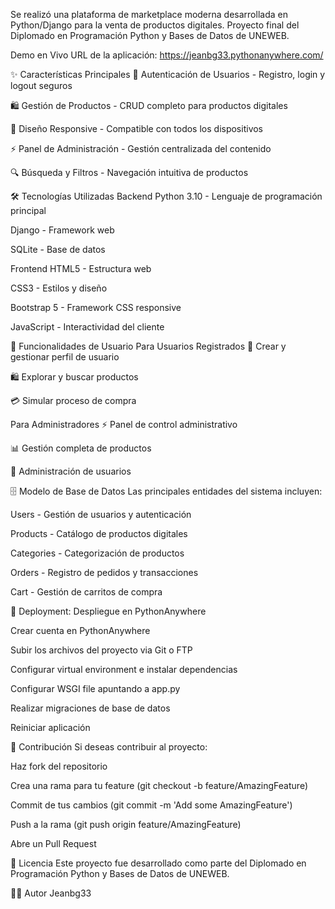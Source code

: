 Se realizó una plataforma de marketplace moderna desarrollada en Python/Django para la venta de productos digitales. Proyecto final del Diplomado en Programación Python y Bases de Datos de UNEWEB.

Demo en Vivo
URL de la aplicación: https://jeanbg33.pythonanywhere.com/

✨ Características Principales
🔐 Autenticación de Usuarios - Registro, login y logout seguros

🛍️ Gestión de Productos - CRUD completo para productos digitales

📱 Diseño Responsive - Compatible con todos los dispositivos

⚡ Panel de Administración - Gestión centralizada del contenido

🔍 Búsqueda y Filtros - Navegación intuitiva de productos

🛠️ Tecnologías Utilizadas
Backend
Python 3.10 - Lenguaje de programación principal

Django - Framework web

SQLite - Base de datos

Frontend
HTML5 - Estructura web

CSS3 - Estilos y diseño

Bootstrap 5 - Framework CSS responsive

JavaScript - Interactividad del cliente

👤 Funcionalidades de Usuario
Para Usuarios Registrados
👤 Crear y gestionar perfil de usuario

🛍️ Explorar y buscar productos

💳 Simular proceso de compra

Para Administradores
⚡ Panel de control administrativo

📊 Gestión completa de productos

👥 Administración de usuarios

🗄️ Modelo de Base de Datos
Las principales entidades del sistema incluyen:

Users - Gestión de usuarios y autenticación

Products - Catálogo de productos digitales

Categories - Categorización de productos

Orders - Registro de pedidos y transacciones

Cart - Gestión de carritos de compra

🚀 Deployment:
Despliegue en PythonAnywhere

Crear cuenta en PythonAnywhere

Subir los archivos del proyecto via Git o FTP

Configurar virtual environment e instalar dependencias

Configurar WSGI file apuntando a app.py

Realizar migraciones de base de datos

Reiniciar aplicación

🤝 Contribución
Si deseas contribuir al proyecto:

Haz fork del repositorio

Crea una rama para tu feature (git checkout -b feature/AmazingFeature)

Commit de tus cambios (git commit -m 'Add some AmazingFeature')

Push a la rama (git push origin feature/AmazingFeature)

Abre un Pull Request

📝 Licencia
Este proyecto fue desarrollado como parte del Diplomado en Programación Python y Bases de Datos de UNEWEB.

👨‍💻 Autor
Jeanbg33 

